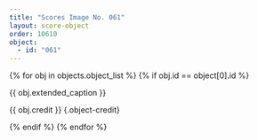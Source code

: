 ```yaml
---
title: "Scores Image No. 061"
layout: score-object
order: 10610
object:
  - id: "061"
---
```


{% for obj in objects.object_list %}
{% if obj.id == object[0].id %}

{{ obj.extended_caption }}

{{ obj.credit }} {.object-credit}

{% endif %}
{% endfor %}
